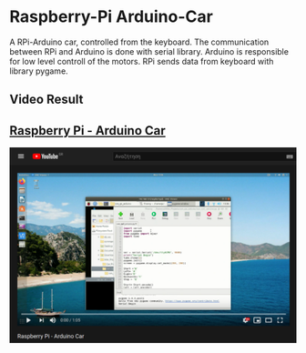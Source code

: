 # Raspberry-Pi Arduino-Car



A RPi-Arduino car, controlled from the keyboard.
The communication between RPi and Arduino is done with serial library. 
Arduino is responsible for low level controll of the motors. 
RPi sends data from keyboard with library pygame. 


## Video Result


## [Raspberry Pi - Arduino Car](https://www.youtube.com/watch?v=Qu4i57MjldU)



![](/Images/ytimage.png)





